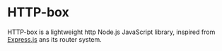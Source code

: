 # HTTP-box
HTTP-box is a lightweight http Node.js JavaScript library, inspired from [Express.js](expressjs.com) ans its router system.